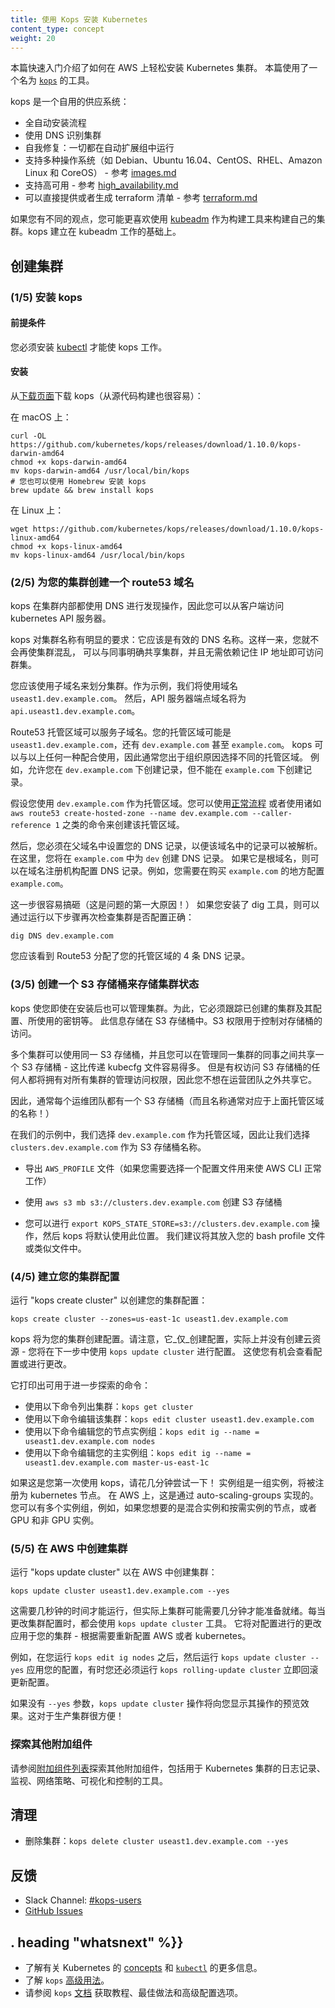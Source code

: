```yaml
---
title: 使用 Kops 安装 Kubernetes
content_type: concept
weight: 20
---
```

<!--
---
title: Installing Kubernetes with kops
content_type: concept
weight: 20
---
-->

<!-- overview -->

<!--
This quickstart shows you how to easily install a Kubernetes cluster on AWS.
It uses a tool called [`kops`](https://github.com/kubernetes/kops).
-->
本篇快速入门介绍了如何在 AWS 上轻松安装 Kubernetes 集群。
本篇使用了一个名为 [`kops`](https://github.com/kubernetes/kops) 的工具。

<!--
kops is an opinionated provisioning system:
-->
kops 是一个自用的供应系统：

<!--
* Fully automated installation
* Uses DNS to identify clusters
* Self-healing: everything runs in Auto-Scaling Groups
* Multiple OS support (Debian, Ubuntu 16.04 supported, CentOS & RHEL, Amazon Linux and CoreOS) - see the [images.md](https://github.com/kubernetes/kops/blob/master/docs/images.md)
* High-Availability support - see the [high_availability.md](https://github.com/kubernetes/kops/blob/master/docs/high_availability.md)
* Can directly provision, or generate terraform manifests - see the [terraform.md](https://github.com/kubernetes/kops/blob/master/docs/terraform.md)
-->
* 全自动安装流程
* 使用 DNS 识别集群
* 自我修复：一切都在自动扩展组中运行
* 支持多种操作系统（如 Debian、Ubuntu 16.04、CentOS、RHEL、Amazon Linux 和 CoreOS） - 参考 [images.md](https://github.com/kubernetes/kops/blob/master/docs/images.md)
* 支持高可用 - 参考 [high_availability.md](https://github.com/kubernetes/kops/blob/master/docs/high_availability.md)
* 可以直接提供或者生成 terraform 清单 - 参考 [terraform.md](https://github.com/kubernetes/kops/blob/master/docs/terraform.md)

<!--
If your opinions differ from these you may prefer to build your own cluster using [kubeadm](/docs/admin/kubeadm/) as
a building block.  kops builds on the kubeadm work.
-->
如果您有不同的观点，您可能更喜欢使用 [kubeadm](/docs/admin/kubeadm/) 作为构建工具来构建自己的集群。kops 建立在 kubeadm 工作的基础上。



<!-- body -->

<!--
## Creating a cluster
-->
## 创建集群

<!--
### (1/5) Install kops
-->
### (1/5) 安装 kops

<!--
#### Requirements
-->
#### 前提条件

<!--
You must have [kubectl](/docs/tasks/tools/install-kubectl/) installed in order for kops to work.
-->
您必须安装 [kubectl](/docs/tasks/tools/install-kubectl/) 才能使 kops 工作。

<!--
#### Installation
-->
#### 安装

<!--
Download kops from the [releases page](https://github.com/kubernetes/kops/releases) (it is also easy to build from source):
-->
从[下载页面](https://github.com/kubernetes/kops/releases)下载 kops（从源代码构建也很容易）：

<!--
On macOS:
# you can also install using Homebrew
-->
在 macOS 上：

```shell
curl -OL https://github.com/kubernetes/kops/releases/download/1.10.0/kops-darwin-amd64
chmod +x kops-darwin-amd64
mv kops-darwin-amd64 /usr/local/bin/kops
# 您也可以使用 Homebrew 安装 kops
brew update && brew install kops
```

<!--
On Linux:
-->
在 Linux 上：

```shell
wget https://github.com/kubernetes/kops/releases/download/1.10.0/kops-linux-amd64
chmod +x kops-linux-amd64
mv kops-linux-amd64 /usr/local/bin/kops
```

<!--
### (2/5) Create a route53 domain for your cluster
-->
### (2/5) 为您的集群创建一个 route53 域名

<!--
kops uses DNS for discovery, both inside the cluster and so that you can reach the kubernetes API server
from clients.
-->
kops 在集群内部都使用 DNS 进行发现操作，因此您可以从客户端访问 kubernetes API 服务器。

<!--
kops has a strong opinion on the cluster name: it should be a valid DNS name.  By doing so you will
no longer get your clusters confused, you can share clusters with your colleagues unambiguously,
and you can reach them without relying on remembering an IP address.
-->
kops 对集群名称有明显的要求：它应该是有效的 DNS 名称。这样一来，您就不会再使集群混乱，
可以与同事明确共享集群，并且无需依赖记住 IP 地址即可访问群集。

<!--
You can, and probably should, use subdomains to divide your clusters.  As our example we will use
`useast1.dev.example.com`.  The API server endpoint will then be `api.useast1.dev.example.com`.
-->
您应该使用子域名来划分集群。作为示例，我们将使用域名 `useast1.dev.example.com`。
然后，API 服务器端点域名将为 `api.useast1.dev.example.com`。

<!--
A Route53 hosted zone can serve subdomains.  Your hosted zone could be `useast1.dev.example.com`,
but also `dev.example.com` or even `example.com`.  kops works with any of these, so typically
you choose for organization reasons (e.g. you are allowed to create records under `dev.example.com`,
but not under `example.com`).
-->
Route53 托管区域可以服务子域名。您的托管区域可能是 `useast1.dev.example.com`，还有 `dev.example.com` 甚至 `example.com`。
kops 可以与以上任何一种配合使用，因此通常您出于组织原因选择不同的托管区域。
例如，允许您在 `dev.example.com` 下创建记录，但不能在 `example.com` 下创建记录。

<!--
Let's assume you're using `dev.example.com` as your hosted zone.  You create that hosted zone using
the [normal process](http://docs.aws.amazon.com/Route53/latest/DeveloperGuide/CreatingNewSubdomain.html), or
with a command such as `aws route53 create-hosted-zone --name dev.example.com --caller-reference 1`.
-->
假设您使用 `dev.example.com` 作为托管区域。您可以使用[正常流程](http://docs.aws.amazon.com/Route53/latest/DeveloperGuide/CreatingNewSubdomain.html) 或者使用诸如 `aws route53 create-hosted-zone --name dev.example.com --caller-reference 1` 之类的命令来创建该托管区域。

<!--
You must then set up your NS records in the parent domain, so that records in the domain will resolve.  Here,
you would create NS records in `example.com` for `dev`.  If it is a root domain name you would configure the NS
records at your domain registrar (e.g. `example.com` would need to be configured where you bought `example.com`).
-->
然后，您必须在父域名中设置您的 DNS 记录，以便该域名中的记录可以被解析。在这里，您将在 `example.com` 中为 `dev` 创建 DNS 记录。
如果它是根域名，则可以在域名注册机构配置 DNS 记录。例如，您需要在购买 `example.com` 的地方配置 `example.com`。

<!--
This step is easy to mess up (it is the #1 cause of problems!)  You can double-check that
your cluster is configured correctly if you have the dig tool by running:
-->
这一步很容易搞砸（这是问题的第一大原因！）
如果您安装了 dig 工具，则可以通过运行以下步骤再次检查集群是否配置正确：

<!--
`dig NS dev.example.com`
-->
`dig DNS dev.example.com`

<!--
You should see the 4 NS records that Route53 assigned your hosted zone.
-->
您应该看到 Route53 分配了您的托管区域的 4 条 DNS 记录。

<!--
### (3/5) Create an S3 bucket to store your clusters state
-->
### (3/5) 创建一个 S3 存储桶来存储集群状态

<!--
kops lets you manage your clusters even after installation.  To do this, it must keep track of the clusters
that you have created, along with their configuration, the keys they are using etc.  This information is stored
in an S3 bucket.  S3 permissions are used to control access to the bucket.
-->
kops 使您即使在安装后也可以管理集群。为此，它必须跟踪已创建的集群及其配置、所使用的密钥等。
此信息存储在 S3 存储桶中。S3 权限用于控制对存储桶的访问。

<!--
Multiple clusters can use the same S3 bucket, and you can share an S3 bucket between your colleagues that
administer the same clusters - this is much easier than passing around kubecfg files.  But anyone with access
to the S3 bucket will have administrative access to all your clusters, so you don't want to share it beyond
the operations team.
-->
多个集群可以使用同一 S3 存储桶，并且您可以在管理同一集群的同事之间共享一个 S3 存储桶 - 这比传递 kubecfg 文件容易得多。
但是有权访问 S3 存储桶的任何人都将拥有对所有集群的管理访问权限，因此您不想在运营团队之外共享它。

<!--
So typically you have one S3 bucket for each ops team (and often the name will correspond
to the name of the hosted zone above!)
-->
因此，通常每个运维团队都有一个 S3 存储桶（而且名称通常对应于上面托管区域的名称！）

<!--
In our example, we chose `dev.example.com` as our hosted zone, so let's pick `clusters.dev.example.com` as
the S3 bucket name.
-->
在我们的示例中，我们选择 `dev.example.com` 作为托管区域，因此让我们选择 `clusters.dev.example.com` 作为 S3 存储桶名称。

<!--
* Export `AWS_PROFILE` (if you need to select a profile for the AWS CLI to work)
-->
* 导出 `AWS_PROFILE` 文件（如果您需要选择一个配置文件用来使 AWS CLI 正常工作）

<!--
* Create the S3 bucket using `aws s3 mb s3://clusters.dev.example.com`
-->
* 使用 `aws s3 mb s3://clusters.dev.example.com` 创建 S3 存储桶

<!--
* You can `export KOPS_STATE_STORE=s3://clusters.dev.example.com` and then kops will use this location by default.
   We suggest putting this in your bash profile or similar.
-->
* 您可以进行 `export KOPS_STATE_STORE=s3://clusters.dev.example.com` 操作，然后 kops 将默认使用此位置。
   我们建议将其放入您的 bash profile 文件或类似文件中。


<!--
### (4/5) Build your cluster configuration
-->
### (4/5) 建立您的集群配置

<!--
Run "kops create cluster" to create your cluster configuration:
-->
运行 "kops create cluster" 以创建您的集群配置：

`kops create cluster --zones=us-east-1c useast1.dev.example.com`

<!--
kops will create the configuration for your cluster.  Note that it _only_ creates the configuration, it does
not actually create the cloud resources - you'll do that in the next step with a `kops update cluster`.  This
give you an opportunity to review the configuration or change it.
-->
kops 将为您的集群创建配置。请注意，它_仅_创建配置，实际上并没有创建云资源 - 您将在下一步中使用 `kops update cluster` 进行配置。
这使您有机会查看配置或进行更改。

<!--
It prints commands you can use to explore further:
-->
它打印出可用于进一步探索的命令：

<!--
* List your clusters with: `kops get cluster`
* Edit this cluster with: `kops edit cluster useast1.dev.example.com`
* Edit your node instance group: `kops edit ig --name=useast1.dev.example.com nodes`
* Edit your master instance group: `kops edit ig --name=useast1.dev.example.com master-us-east-1c`
-->
* 使用以下命令列出集群：`kops get cluster`
* 使用以下命令编辑该集群：`kops edit cluster useast1.dev.example.com`
* 使用以下命令编辑您的节点实例组：`kops edit ig --name = useast1.dev.example.com nodes`
* 使用以下命令编辑您的主实例组：`kops edit ig --name = useast1.dev.example.com master-us-east-1c`

<!--
If this is your first time using kops, do spend a few minutes to try those out!  An instance group is a
set of instances, which will be registered as kubernetes nodes.  On AWS this is implemented via auto-scaling-groups.
You can have several instance groups, for example if you wanted nodes that are a mix of spot and on-demand instances, or
GPU and non-GPU instances.
-->
如果这是您第一次使用 kops，请花几分钟尝试一下！ 实例组是一组实例，将被注册为 kubernetes 节点。
在 AWS 上，这是通过 auto-scaling-groups 实现的。您可以有多个实例组，例如，如果您想要的是混合实例和按需实例的节点，或者
 GPU 和非 GPU 实例。

<!--
### (5/5) Create the cluster in AWS
-->
### (5/5) 在 AWS 中创建集群

<!--
Run "kops update cluster" to create your cluster in AWS:
-->
运行 "kops update cluster" 以在 AWS 中创建集群：

`kops update cluster useast1.dev.example.com --yes`

<!--
That takes a few seconds to run, but then your cluster will likely take a few minutes to actually be ready.
`kops update cluster` will be the tool you'll use whenever you change the configuration of your cluster; it
applies the changes you have made to the configuration to your cluster - reconfiguring AWS or kubernetes as needed.
-->
这需要几秒钟的时间才能运行，但实际上集群可能需要几分钟才能准备就绪。每当更改集群配置时，都会使用 `kops update cluster` 工具。
它将对配置进行的更改应用于您的集群 - 根据需要重新配置 AWS 或者 kubernetes。

<!--
For example, after you `kops edit ig nodes`, then `kops update cluster --yes` to apply your configuration, and
sometimes you will also have to `kops rolling-update cluster` to roll out the configuration immediately.
-->
例如，在您运行 `kops edit ig nodes` 之后，然后运行 `kops update cluster --yes` 应用您的配置，有时您还必须运行 `kops rolling-update cluster` 立即回滚更新配置。

<!--
Without `--yes`, `kops update cluster` will show you a preview of what it is going to do.  This is handy
for production clusters!
-->
如果没有 `--yes` 参数，`kops update cluster` 操作将向您显示其操作的预览效果。这对于生产集群很方便！

<!--
### Explore other add-ons
-->
### 探索其他附加组件

<!--
See the [list of add-ons](/docs/concepts/cluster-administration/addons/) to explore other add-ons, including tools for logging, monitoring, network policy, visualization &amp; control of your Kubernetes cluster.
-->
请参阅[附加组件列表](/docs/concepts/cluster-administration/addons/)探索其他附加组件，包括用于 Kubernetes 集群的日志记录、监视、网络策略、可视化和控制的工具。

<!--
## Cleanup
-->
## 清理

<!--
* To delete your cluster: `kops delete cluster useast1.dev.example.com --yes`
-->
* 删除集群：`kops delete cluster useast1.dev.example.com --yes`

<!--
## Feedback
-->
## 反馈

<!--
* Slack Channel: [#kops-users](https://kubernetes.slack.com/messages/kops-users/)
* [GitHub Issues](https://github.com/kubernetes/kops/issues)
-->
* Slack Channel: [#kops-users](https://kubernetes.slack.com/messages/kops-users/)
* [GitHub Issues](https://github.com/kubernetes/kops/issues)



## . heading "whatsnext" %}}


<!--
* Learn more about Kubernetes [concepts](/docs/concepts/) and [`kubectl`](/docs/user-guide/kubectl-overview/).
* Learn about `kops` [advanced usage](https://github.com/kubernetes/kops)
* See the `kops` [docs](https://github.com/kubernetes/kops) section for tutorials, best practices and advanced configuration options.
-->
* 了解有关 Kubernetes 的 [concepts](/docs/concepts/) 和 [`kubectl`](/docs/user-guide/kubectl-overview/) 的更多信息。
* 了解 `kops` [高级用法](https://github.com/kubernetes/kops)。
* 请参阅 `kops` [文档](https://github.com/kubernetes/kops) 获取教程、最佳做法和高级配置选项。


